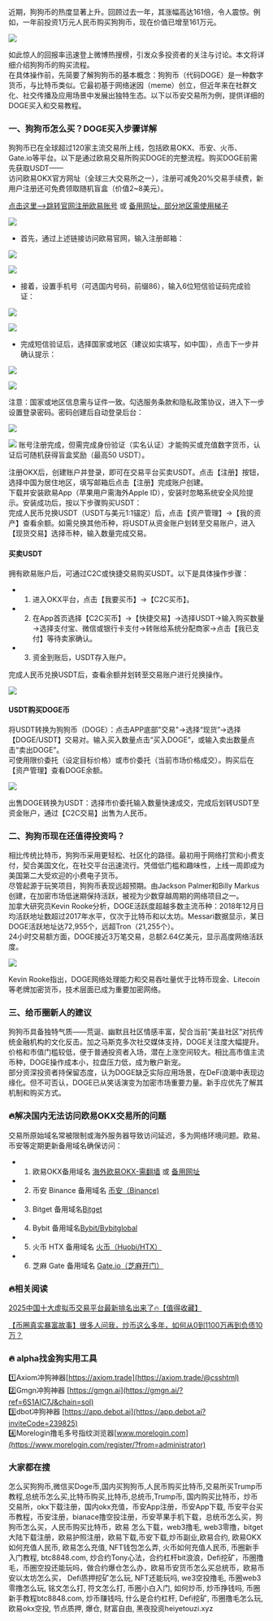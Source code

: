 近期，狗狗币的热度显著上升。回顾过去一年，其涨幅高达161倍，令人震惊。例如，一年前投资1万元人民币购买狗狗币，现在价值已增至161万元。

[![](https://307e939.webp.li/20250423094931034.png)](https://btc8848.com/top-10-exchanges)

如此惊人的回报率迅速登上微博热搜榜，引发众多投资者的关注与讨论。本文将详细介绍狗狗币的购买流程。  
在具体操作前，先简要了解狗狗币的基本概念：狗狗币（代码DOGE）是一种数字货币，与比特币类似。它最初基于网络迷因（meme）创立，但近年来在社群文化、社交传播及应用场景中发展出独特生态。以下以币安交易所为例，提供详细的DOGE买入和交易教程。

### 一、狗狗币怎么买？DOGE买入步骤详解
狗狗币已在全球超过120家主流交易所上线，包括欧易OKX、币安、火币、Gate.io等平台。以下是通过欧易交易所购买DOGE的完整流程。购买DOGE前需先获取USDT——  
访问欧易OKX官方网址（全球三大交易所之一），注册可减免20%交易手续费，新用户注册还可免费领取随机盲盒（价值2~8美元）。

 [点击这里–>跳转官网注册欧易账号](https://www.chouyi.kim/zh-hans/join/18639032)  或 [备用网址，部分地区需使用梯子](https://www.okx.com/join/18639032)

 [![](https://fe095ec.webp.li/top-10-exchanges-001.jpg)](https://www.chouyi.kim/zh-hans/join/18639032)

- 首先，通过上述链接访问欧易官网，输入注册邮箱：

[![](https://ac63e02.webp.li/okx2.jpg)](https://btc8848.com/top-10-exchanges)

[![](https://ac63e02.webp.li/okx3.jpg)](https://btc8848.com/top-10-exchanges)

- 接着，设置手机号（可选国内号码，前缀86），输入6位短信验证码完成验证：

[![](https://ac63e02.webp.li/okx4.jpg)](https://btc8848.com/top-10-exchanges)

[![](https://ac63e02.webp.li/okx5.jpg)](https://btc8848.com/top-10-exchanges)

- 完成短信验证后，选择国家或地区（建议如实填写，如中国），点击下一步并确认提示：

[![](https://ac63e02.webp.li/okx6.jpg)](https://btc8848.com/top-10-exchanges)

[![](https://ac63e02.webp.li/okx7.jpg)](https://btc8848.com/top-10-exchanges)

注意：国家或地区信息需与证件一致。勾选服务条款和隐私政策协议，进入下一步设置登录密码。密码创建后自动登录后台：

[![](https://ac63e02.webp.li/okx8.jpg)](https://btc8848.com/top-10-exchanges)

[![](https://ac63e02.webp.li/okx9.jpg)](https://btc8848.com/top-10-exchanges)
账号注册完成，但需完成身份验证（实名认证）才能购买或充值数字货币，认证后可随机获得盲盒奖励（最高50 USDT）。

注册OKX后，创建账户并登录，即可在交易平台买卖USDT。点击【注册】按钮，选择中国为居住地区，填写邮箱后点击【注册】完成账户创建。  
下载并安装欧易App（苹果用户需海外Apple ID），安装时忽略系统安全风险提示。安装成功后，按以下步骤购买USDT：  
完成人民币兑换USDT（USDT与美元1:1锚定）后，点击【资产管理】→【我的资产】查看余额。如需兑换其他币种，将USDT从资金账户划转至交易账户，进入【现货交易】选择币种，输入数量完成交易。

#### 买卖USDT
拥有欧易账户后，可通过C2C或快捷交易购买USDT。以下是具体操作步骤：

- 1. 进入OKX平台，点击【我要买币】→【C2C买币】。
- 2. 在App首页选择【C2C买币】→【快捷交易】→选择USDT→输入购买数量→选择支付宝、微信或银行卡支付→转账给系统分配商家→点击【我已支付】等待卖家确认。
- 3. 资金到账后，USDT存入账户。

完成人民币兑换USDT后，查看余额并划转至交易账户进行兑换操作。

![](https://ac63e02.webp.li/ouyichongzhi.png)

#### USDT购买DOGE币
将USDT转换为狗狗币（DOGE）：点击APP底部"交易"→选择“现货”→选择【DOGE/USDT】交易对。输入买入数量点击“买入DOGE”，或输入卖出数量点击“卖出DOGE”。  
可使用限价委托（设定目标价格）或市价委托（当前市场价格成交）。购买后在【资产管理】查看DOGE余额。

[![](https://307e939.webp.li/20250423095248392.png)](https://btc8848.com/top-10-exchanges)

出售DOGE转换为USDT：选择市价委托输入数量快速成交，完成后划转USDT至资金账户，通过【C2C交易】出售为人民币。

### 二、狗狗币现在还值得投资吗？
相比传统比特币，狗狗币采用更轻松、社区化的路径。最初用于网络打赏和小费支付，契合美国文化，在社交平台迅速流行。凭借低门槛和趣味性，上线一周即成为美国第二大受欢迎的小费电子货币。  
尽管起源于玩笑项目，狗狗币表现远超预期。由Jackson Palmer和Billy Markus创建，在加密市场低迷期保持活跃，被视为少数穿越周期的网络项目之一。  
加拿大研究员Kevin Rooke分析，DOGE活跃度超越多数主流币种：2018年12月日均活跃地址数超过2017年水平，仅次于比特币和以太坊。Messari数据显示，某日DOGE活跃地址达72,955个，远超Tron（21,255个）。  
24小时交易额方面，DOGE接近3万笔交易，总额2.64亿美元，显示高度网络活跃度。

[![](https://307e939.webp.li/20250423095507256.png)](https://btc8848.com/top-10-exchanges)

Kevin Rooke指出，DOGE网络处理能力和交易吞吐量优于比特币现金、Litecoin等老牌加密货币，技术层面已成为重要加密网络。

### 三、给币圈新人的建议
狗狗币具备独特气质——荒诞、幽默且社区情感丰富，契合当前“美韭社区”对抗传统金融机构的文化反击。加之马斯克多次社交媒体支持，DOGE关注度大幅提升。  
价格和市值门槛较低，便于普通投资者入场，潜在上涨空间较大。相比高市值主流币种，DOGE操作成本小，拉盘压力低，成为散户新宠。  
部分资深投资者持保留态度，认为DOGE缺乏实际应用场景，在DeFi浪潮中表现边缘化。但不可否认，DOGE已从笑话演变为加密市场重要力量。新手应优先了解其机制和购买方式。

### 🔥解决国内无法访问欧易OKX交易所的问题
交易所原始域名常被限制或海外服务器导致访问延迟，多为网络环境问题。欧易、币安等定期更新备用域名确保访问：

- 1. 欧易OKX备用域名 [海外欧易OKX-需翻墙](https://www.okx.com/join/18639032) 或 [备用网址](https://www.chouyi.kim/zh-hans/join/18639032) 
- 2. 币安 Binance 备用域名 [币安（Binance)](https://accounts.binance.com/zh-CN/register?ref=36457687)
- 3. Bitget 备用域名[Bitget](https://www.bitget.com/zh-CN/referral/register?from=referral&clacCode=VRNEYUTR)
- 4. Bybit 备用域名[Bybit/Bybitglobal](https://www.bybitglobal.com/zh-MY/invite/?ref=VMKORMM)
- 5. 火币 HTX 备用域名 [火币（Huobi/HTX）](https://www.htx.com/invite/zh-cn/1f?invite_code=whf45223)
- 6. 芝麻 Gate 备用域名 [Gate.io（芝麻开门）](https://www.gate.io/zh/signup?ref_type=103&ref=A1ERAQ)

### 🔥相关阅读
[2025中国十大虚拟币交易平台最新排名出来了🔥【值得收藏】](https://btc8848.com/top-10-exchanges/)

[【币圈真实暴富故事】很多人问我，炒币这么多年，如何从0到1100万再到负债10万？](https://heiyetouzi.xyz/biquanstory001/)


### 🔥 alpha找金狗实用工具
1️⃣Axiom冲狗神器[https://axiom.trade](https://axiom.trade/@csshtml)  
2️⃣Gmgn冲狗神器 [https://gmgn.ai](https://gmgn.ai/?ref=6S1AIC7J&chain=sol)  
3️⃣dbot冲狗神器 [https://app.debot.ai](https://app.debot.ai?inviteCode=239825)  
4️⃣Morelogin撸毛多号指纹浏览器[www.morelogin.com](https://www.morelogin.com/register/?from=administrator)  


### 大家都在搜
 怎么买狗狗币,微信买Doge币,国内买狗狗币,人民币购买比特币,交易所买Trump币教程,总统币怎么买,比特币购买,比特币,总统币,Trump币, 国内购买比特币，炒币交易所，okx下载注册，国内okx充值，币安App注册，币安App下载, 币安平台买币教程，币安注册，bianace撸空投注册，币安苹果手机下载，总统币怎么买，狗狗币怎么买，人民币购买比特币，欧易 怎么下载，web3撸毛, web3零撸，bitget大陆下载注册，欧易护照注册，欧易下载,币安下载,炒币副业,欧易合约, 欧易OKX如何充值人民币, 欧易怎么充值, NFT钱包怎么弄, 火币如何充值人民币, 币圈新手入门教程, btc8848.com, 炒合约Tony心法，合约杠杆bit浪浪，Defi挖矿，币圈撸毛，币圈空投还能玩吗，做合约爆仓怎么办，欧易币安货币怎么买总统币，欧易币安以太坊怎么买， Defi质押挖矿怎么玩, NFT还能玩吗, we3空投撸毛, 币圈web3零撸怎么玩, 铭文怎么打, 符文怎么打, 币圈小白入门, 如何炒币, 炒币挣钱吗, 币圈新手教程btc8848.com, 炒币赚钱吗, 什么是合约杠杆, Defi挖矿, 币圈撸毛怎么玩, 欧易okx空投, 节点质押, 爆仓, 财富自由, 黑夜投资heiyetouzi.xyz